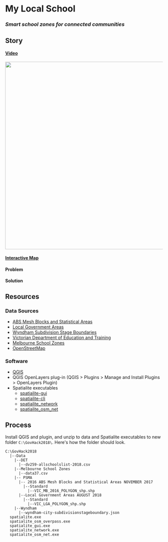 # My Local School

### *Smart school zones for connected communities*

## Story

#### [Video](https://spark.adobe.com/video/8AmtcfeB6Lygw)

<a href="https://spark.adobe.com/video/8AmtcfeB6Lygw" target="_blank"><img src="https://content.screencast.com/users/groundtruth/folders/Snagit/media/784db926-9fd8-4805-9cb9-cf188e8a8c8d/09.09.2018-10.07.png" width="600" border="0"></a>

#### [Interactive Map](https://mylocalschool.pozi.com)

#### Problem

#### Solution

## Resources

### Data Sources

* [ABS Mesh Blocks and Statistical Areas](https://data.gov.au/dataset/psma-administrative-boundaries/resource/e350fd4f-c589-4804-a4e7-a1ead4987514)
* [Local Government Areas](https://data.gov.au/dataset/psma-administrative-boundaries/resource/827752c4-a75e-4f86-9540-3bb96684e856)
* [Wyndham Subdivision Stage Boundaries](https://www.data.gov.au/dataset/wyndham-city-subdivision-stage-boundaries)
* [Victorian Department of Education and Training](https://www.data.vic.gov.au/data/dataset/school-locations-2018)
* [Melbourne School Zones](http://melbourneschoolzones.com)
* [OpenStreetMap](https://overpass-api.de/index.html)

### Software

* [QGIS](https://www.qgis.org/en/site/forusers/download.html)
* QGIS OpenLayers plug-in (QGIS > Plugins > Manage and Install Plugins > OpenLayers Plugin)
* Spatialite executables
  * [spatialite-gui](http://www.gaia-gis.it/gaia-sins/windows-bin-NEXTGEN-amd64/spatialite_gui-NG-win-amd64.7z)
  * [spatialite-cli](http://www.gaia-gis.it/gaia-sins/windows-bin-NEXTGEN-amd64/spatialite-cli-NG-win-amd64.7z)
  * [spatialite_network](http://www.gaia-gis.it/gaia-sins/windows-bin-amd64/spatialite_network-4.3.0a-win-amd64.7z)
  * [spatialite_osm_net](http://www.gaia-gis.it/gaia-sins/windows-bin-amd64/spatialite_osm_net-4.3.0a-win-amd64.7z)

## Process

Install QGIS and plugin, and unzip to data and Spatialite executables to new folder  `C:\GovHack2018\`. Here's how the folder should look.

```
C:\GovHack2018
  |--Data
    |--DET
      |--dv259-allschoolslist-2018.csv
    |--Melbourne School Zones
      |--data37.csv
    |-- PSMA
      |-- 2016 ABS Mesh Blocks and Statistical Areas NOVEMBER 2017
        |--Standard
          |--VIC_MB_2016_POLYGON_shp.shp
      |--Local Government Areas AUGUST 2018
        |--Standard
          |--VIC_LGA_POLYGON_shp.shp
    |--Wyndham
      |--wyndham-city-subdivisionstageboundary.json
  spatialite.exe
  spatialite_osm_overpass.exe
  spatialite_gui.exe
  spatialite_network.exe
  spatialite_osm_net.exe
```
